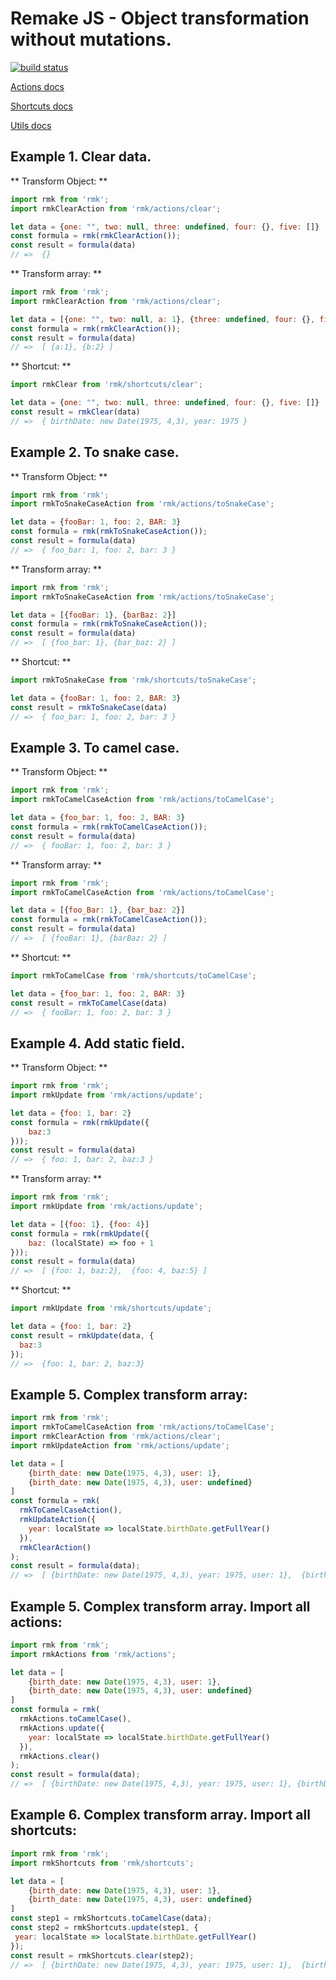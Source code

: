 # Remake JS - Object transformation without mutations.

[![build status](https://img.shields.io/travis/tuchk4/rmk/master.svg?style=flat-square)](https://travis-ci.org/tuchk4/rmk)

[Actions docs](lib/actions)

[Shortcuts  docs](lib/shortcuts)

[Utils  docs](lib/utils)

## Example 1. Clear data. ##
 ** Transform Object: ** 
```js
import rmk from 'rmk';
import rmkClearAction from 'rmk/actions/clear';

let data = {one: "", two: null, three: undefined, four: {}, five: []}
const formula = rmk(rmkClearAction());
const result = formula(data)
// =>  {}
```
 ** Transform array: ** 
```js
import rmk from 'rmk';
import rmkClearAction from 'rmk/actions/clear';

let data = [{one: "", two: null, a: 1}, {three: undefined, four: {}, five: [], b:2}]
const formula = rmk(rmkClearAction());
const result = formula(data)
// =>  [ {a:1}, {b:2} ]
```
 ** Shortcut: ** 
```js
import rmkClear from 'rmk/shortcuts/clear';

let data = {one: "", two: null, three: undefined, four: {}, five: []}
const result = rmkClear(data)
// =>  { birthDate: new Date(1975, 4,3), year: 1975 }
```


## Example 2. To snake case. ##
 ** Transform Object: ** 
```js
import rmk from 'rmk';
import rmkToSnakeCaseAction from 'rmk/actions/toSnakeCase';

let data = {fooBar: 1, foo: 2, BAR: 3}
const formula = rmk(rmkToSnakeCaseAction());
const result = formula(data)
// =>  { foo_bar: 1, foo: 2, bar: 3 }
```
 ** Transform array: ** 
```js
import rmk from 'rmk';
import rmkToSnakeCaseAction from 'rmk/actions/toSnakeCase';

let data = [{fooBar: 1}, {barBaz: 2}]
const formula = rmk(rmkToSnakeCaseAction());
const result = formula(data)
// =>  [ {foo_bar: 1}, {bar_baz: 2} ]
```
 ** Shortcut: ** 
```js
import rmkToSnakeCase from 'rmk/shortcuts/toSnakeCase';

let data = {fooBar: 1, foo: 2, BAR: 3}
const result = rmkToSnakeCase(data)
// =>  { foo_bar: 1, foo: 2, bar: 3 }
```


## Example 3. To camel case. ##
 ** Transform Object: ** 
```js
import rmk from 'rmk';
import rmkToCamelCaseAction from 'rmk/actions/toCamelCase';

let data = {foo_bar: 1, foo: 2, BAR: 3}
const formula = rmk(rmkToCamelCaseAction());
const result = formula(data)
// =>  { fooBar: 1, foo: 2, bar: 3 }
```
 ** Transform array: ** 
```js
import rmk from 'rmk';
import rmkToCamelCaseAction from 'rmk/actions/toCamelCase';

let data = [{foo_Bar: 1}, {bar_baz: 2}]
const formula = rmk(rmkToCamelCaseAction());
const result = formula(data)
// =>  [ {fooBar: 1}, {barBaz: 2} ]
```
 ** Shortcut: ** 
```js
import rmkToCamelCase from 'rmk/shortcuts/toCamelCase';

let data = {foo_bar: 1, foo: 2, BAR: 3}
const result = rmkToCamelCase(data)
// =>  { fooBar: 1, foo: 2, bar: 3 }
```


## Example 4. Add static field. ##
 ** Transform Object: ** 
```js
import rmk from 'rmk';
import rmkUpdate from 'rmk/actions/update';

let data = {foo: 1, bar: 2}
const formula = rmk(rmkUpdate({
    baz:3
}));
const result = formula(data)
// =>  { foo: 1, bar: 2, baz:3 }
```
 ** Transform array: ** 
```js
import rmk from 'rmk';
import rmkUpdate from 'rmk/actions/update';

let data = [{foo: 1}, {foo: 4}]
const formula = rmk(rmkUpdate({
    baz: (localState) => foo + 1
}));
const result = formula(data)
// =>  [ {foo: 1, baz:2},  {foo: 4, baz:5} ]
```
 ** Shortcut: ** 
```js
import rmkUpdate from 'rmk/shortcuts/update';

let data = {foo: 1, bar: 2}
const result = rmkUpdate(data, {
  baz:3
});
// =>  {foo: 1, bar: 2, baz:3}
```



## Example 5. Complex transform array: ##
```js
import rmk from 'rmk';
import rmkToCamelCaseAction from 'rmk/actions/toCamelCase';
import rmkClearAction from 'rmk/actions/clear';
import rmkUpdateAction from 'rmk/actions/update';

let data = [
    {birth_date: new Date(1975, 4,3), user: 1},
    {birth_date: new Date(1975, 4,3), user: undefined}
]
const formula = rmk(
  rmkToCamelCaseAction(),
  rmkUpdateAction({
    year: localState => localState.birthDate.getFullYear()
  }),
  rmkClearAction()
);
const result = formula(data);
// =>  [ {birthDate: new Date(1975, 4,3), year: 1975, user: 1},  {birthDate: new Date(1982, 4,3), year: 1982} ]

```

## Example 5. Complex transform array. Import all actions: ##
```js
import rmk from 'rmk';
import rmkActions from 'rmk/actions';

let data = [
    {birth_date: new Date(1975, 4,3), user: 1},
    {birth_date: new Date(1975, 4,3), user: undefined}
]
const formula = rmk(
  rmkActions.toCamelCase(),
  rmkActions.update({
    year: localState => localState.birthDate.getFullYear()
  }),
  rmkActions.clear()
);
const result = formula(data);
// =>  [ {birthDate: new Date(1975, 4,3), year: 1975, user: 1}, {birthDate: new Date(1982, 4,3), year: 1982} ]

```


## Example 6. Complex transform array. Import all shortcuts: ##
```js
import rmk from 'rmk';
import rmkShortcuts from 'rmk/shortcuts';

let data = [
    {birth_date: new Date(1975, 4,3), user: 1},
    {birth_date: new Date(1975, 4,3), user: undefined}
]
const step1 = rmkShortcuts.toCamelCase(data);
const step2 = rmkShortcuts.update(step1, {
 year: localState => localState.birthDate.getFullYear()
});
const result = rmkShortcuts.clear(step2);
// =>  [ {birthDate: new Date(1975, 4,3), year: 1975, user: 1},  {birthDate: new Date(1982, 4,3), year: 1982} ]

```
